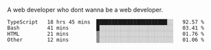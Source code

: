 A web developer who dont wanna be a web developer.

<!--START_SECTION:waka-->

```text
TypeScript   18 hrs 45 mins  ███████████████████████░░   92.57 %
Bash         41 mins         █░░░░░░░░░░░░░░░░░░░░░░░░   03.41 %
HTML         21 mins         ▒░░░░░░░░░░░░░░░░░░░░░░░░   01.76 %
Other        12 mins         ▒░░░░░░░░░░░░░░░░░░░░░░░░   01.06 %
```

<!--END_SECTION:waka-->
